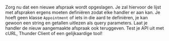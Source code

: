 Zorg nu dat een nieuwe afspraak wordt opgeslagen.
Je zal hiervoor de lijst met afspraken ergens moeten definiëren zodat elke handler er aan kan.
Je hoeft geen klasse `Appointment` of iets in die aard te definiëren, je kan gewoon een string en getallen uitlezen als query parameters.
Laat je handler de nieuw aangemaakte afspraak ook teruggeven.
Test je API uit met cURL, Thunder Client of een gelijkaardige tool!
